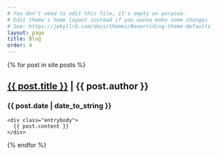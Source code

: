 ```yaml
---
# You don't need to edit this file, it's empty on purpose.
# Edit theme's home layout instead if you wanna make some changes
# See: https://jekyllrb.com/docs/themes/#overriding-theme-defaults
layout: page
title: Blog
order: 4
---
```


{% for post in site.posts %}
  <div class="entry">
  	<div class="entrytitle">
  		<h2><a href="{{ post.url }}">{{ post.title }}</a> | <span class="author">{{ post.author }}</span></h2> 
  		<h3>{{ post.date | date_to_string }}</h3>
  	</div>
  	
  	<div class="entrybody">
  	  {{ post.content }}
  	</div>
  	
  </div>

{% endfor %}